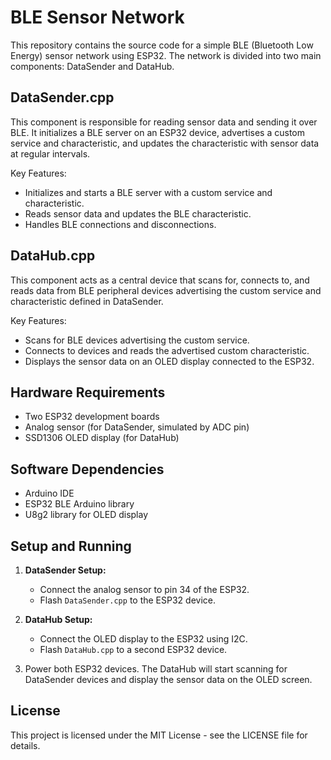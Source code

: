 # BLE Sensor Network

This repository contains the source code for a simple BLE (Bluetooth Low Energy) sensor network using ESP32. The network is divided into two main components: DataSender and DataHub.

## DataSender.cpp

This component is responsible for reading sensor data and sending it over BLE. It initializes a BLE server on an ESP32 device, advertises a custom service and characteristic, and updates the characteristic with sensor data at regular intervals.

Key Features:
- Initializes and starts a BLE server with a custom service and characteristic.
- Reads sensor data and updates the BLE characteristic.
- Handles BLE connections and disconnections.

## DataHub.cpp

This component acts as a central device that scans for, connects to, and reads data from BLE peripheral devices advertising the custom service and characteristic defined in DataSender.

Key Features:
- Scans for BLE devices advertising the custom service.
- Connects to devices and reads the advertised custom characteristic.
- Displays the sensor data on an OLED display connected to the ESP32.

## Hardware Requirements

- Two ESP32 development boards
- Analog sensor (for DataSender, simulated by ADC pin)
- SSD1306 OLED display (for DataHub)

## Software Dependencies

- Arduino IDE
- ESP32 BLE Arduino library
- U8g2 library for OLED display

## Setup and Running

1. **DataSender Setup:**
   - Connect the analog sensor to pin 34 of the ESP32.
   - Flash `DataSender.cpp` to the ESP32 device.

2. **DataHub Setup:**
   - Connect the OLED display to the ESP32 using I2C.
   - Flash `DataHub.cpp` to a second ESP32 device.

3. Power both ESP32 devices. The DataHub will start scanning for DataSender devices and display the sensor data on the OLED screen.

## License

This project is licensed under the MIT License - see the LICENSE file for details.